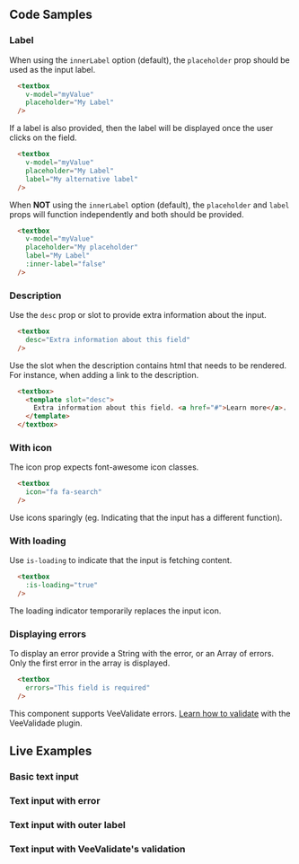 ## Code Samples

### Label
When using the ```innerLabel``` option (default), the ```placeholder``` prop should be used as the input label.
```html
  <textbox
    v-model="myValue"
    placeholder="My Label"
  />
```

If a label is also provided, then the label will be displayed once the user clicks on the field.
```html
  <textbox
    v-model="myValue"
    placeholder="My Label"
    label="My alternative label"
  />
```

When **NOT** using the ```innerLabel``` option (default), the ```placeholder``` and ```label``` props will function independently and both should be provided.
```html
  <textbox
    v-model="myValue"
    placeholder="My placeholder"
    label="My Label"
    :inner-label="false"
  />
```

### Description
Use the ```desc``` prop or slot to provide extra information about the input.
```html
  <textbox
    desc="Extra information about this field"
  />
```

Use the slot when the description contains html that needs to be rendered. For instance, when adding a link to the description.
```html
  <textbox>
    <template slot="desc">
      Extra information about this field. <a href="#">Learn more</a>.
    </template>
  </textbox>
```

### With icon
The icon prop expects font-awesome icon classes.
```html
  <textbox
    icon="fa fa-search"
  />
```
<alert>Use icons sparingly (eg. Indicating that the input has a different function).</alert>

### With loading
Use ```is-loading``` to indicate that the input is fetching content.
```html
  <textbox
    :is-loading="true"
  />
```
<alert>The loading indicator temporarily replaces the input icon.</alert>

### Displaying errors
To display an error provide a String with the error, or an Array of errors. Only the first error in the array is displayed.
```html
  <textbox
    errors="This field is required"
  />
```

<alert>This component supports VeeValidate errors. [Learn how to validate](/vee-validate-integration) with the VeeValidade plugin.<a></alert>

## Live Examples
### Basic text input
<example name="Textbox1" height="200"></example>

### Text input with error
<example name="Textbox2" height="200"></example>

### Text input with outer label
<example name="Textbox3" height="200"></example>

### Text input with VeeValidate's validation
<example name="Textbox4" height="300"></example>


